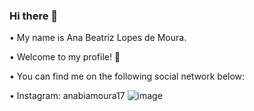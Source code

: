 ### Hi there 👋

• My name is Ana Beatriz Lopes de Moura. 

• Welcome to my profile! 💖

• You can find me on the following social network below:
  
• Instagram: anabiamoura17 ![image](https://user-images.githubusercontent.com/84187530/118498240-327d0500-b6fc-11eb-88b6-72091c9a7029.png)

<!--
**anabialopes2503/anabialopes2503** is a ✨ _special_ ✨ repository because its `README.md` (this file) appears on your GitHub profile.

Here are some ideas to get you started:

- 🔭 I’m currently working on ...
- 🌱 I’m currently learning ...
- 👯 I’m looking to collaborate on ...
- 🤔 I’m looking for help with ...
- 💬 Ask me about ...
- 📫 How to reach me: ...
- 😄 Pronouns: ...
- ⚡ Fun fact: ...
-->
